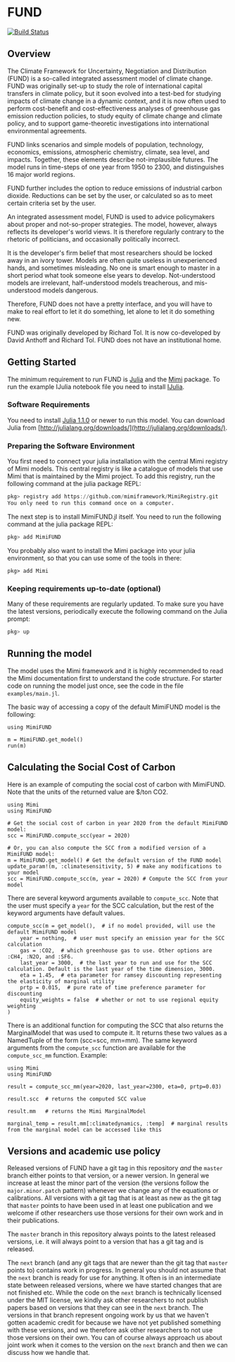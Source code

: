 # FUND

[![Build Status](https://travis-ci.org/fund-model/MimiFUND.jl.svg?branch=master)](https://travis-ci.org/fund-model/MimiFUND.jl)

## Overview

The Climate Framework for Uncertainty, Negotiation and Distribution (FUND) is a so-called integrated assessment model of climate change. FUND was originally set-up to study the role of international capital transfers in climate policy, but it soon evolved into a test-bed for studying impacts of climate change in a dynamic context, and it is now often used to perform cost-benefit and cost-effectiveness analyses of greenhouse gas emission reduction policies, to study equity of climate change and climate policy, and to support game-theoretic investigations into international environmental agreements.

FUND links scenarios and simple models of population, technology, economics, emissions, atmospheric chemistry, climate, sea level, and impacts. Together, these elements describe not-implausible futures. The model runs in time-steps of one year from 1950 to 2300, and distinguishes 16 major world regions.

FUND further includes the option to reduce emissions of industrial carbon dioxide. Reductions can be set by the user, or calculated so as to meet certain criteria set by the user.

An integrated assessment model, FUND is used to advice policymakers about proper and not-so-proper strategies. The model, however, always reflects its developer's world views. It is therefore regularly contrary to the rhetoric of politicians, and occasionally politically incorrect.

It is the developer's firm belief that most researchers should be locked away in an ivory tower. Models are often quite useless in unexperienced hands, and sometimes misleading. No one is smart enough to master in a short period what took someone else years to develop. Not-understood models are irrelevant, half-understood models treacherous, and mis-understood models dangerous.

Therefore, FUND does not have a pretty interface, and you will have to make to real effort to let it do something, let alone to let it do something new.

FUND was originally developed by Richard Tol. It is now co-developed by David Anthoff and Richard Tol. FUND does not have an institutional home.

## Getting Started

The minimum requirement to run FUND is [Julia](http://julialang.org/) and the [Mimi](https://github.com/mimiframework/Mimi.jl) package. To run the example IJulia notebook file you need to install [IJulia](https://github.com/JuliaLang/IJulia.jl).

### Software Requirements

You need to install [Julia 1.1.0](https://julialang.org) or newer to run this model.  You can download Julia from [http://julialang.org/downloads/](http://julialang.org/downloads/).

### Preparing the Software Environment

You first need to connect your julia installation with the central Mimi registry of Mimi models. This central registry is like a catalogue of models that use Mimi that is maintained by the Mimi project. To add this registry, run the following command at the julia package REPL:

```julia
pkg> registry add https://github.com/mimiframework/MimiRegistry.git
You only need to run this command once on a computer.
```

The next step is to install MimiFUND.jl itself. You need to run the following command at the julia package REPL:

```julia
pkg> add MimiFUND
```

You probably also want to install the Mimi package into your julia environment, so that you can use some of the tools in there:

```
pkg> add Mimi
```

### Keeping requirements up-to-date (optional)

Many of these requirements are regularly updated. To make sure you have the latest versions, periodically execute the following command on the Julia prompt:

```julia
pkg> up
```
## Running the model

The model uses the Mimi framework and it is highly recommended to read the Mimi documentation first to understand the code structure. For starter code on running the model just once, see the code in the file `examples/main.jl`.

The basic way of accessing a copy of the default MimiFUND model is the following:
```
using MimiFUND

m = MimiFUND.get_model()
run(m)
```
## Calculating the Social Cost of Carbon

Here is an example of computing the social cost of carbon with MimiFUND. Note that the units of the returned value are $/ton CO2.

```
using Mimi
using MimiFUND

# Get the social cost of carbon in year 2020 from the default MimiFUND model:
scc = MimiFUND.compute_scc(year = 2020)

# Or, you can also compute the SCC from a modified version of a MimiFUND model:
m = MimiFUND.get_model() # Get the default version of the FUND model
update_param!(m, :climatesensitivity, 5) # make any modifications to your model
scc = MimiFUND.compute_scc(m, year = 2020) # Compute the SCC from your model
```

There are several keyword arguments available to `compute_scc`. Note that the user must specify a `year` for the SCC calculation, but the rest of the keyword arguments have default values.
```
compute_scc(m = get_model(),  # if no model provided, will use the default MimiFUND model
    year = nothing,  # user must specify an emission year for the SCC calculation
    gas = :CO2,  # which greenhouse gas to use. Other options are :CH4, :N2O, and :SF6.
    last_year = 3000,  # the last year to run and use for the SCC calculation. Default is the last year of the time dimension, 3000.
    eta = 1.45,  # eta parameter for ramsey discounting representing the elasticity of marginal utility
    prtp = 0.015,  # pure rate of time preference parameter for discounting
    equity_weights = false  # whether or not to use regional equity weighting
)
```

There is an additional function for computing the SCC that also returns the MarginalModel that was used to compute it. It returns these two values as a NamedTuple of the form (scc=scc, mm=mm). The same keyword arguments from the `compute_scc` function are available for the `compute_scc_mm` function. Example:
```
using Mimi
using MimiFUND

result = compute_scc_mm(year=2020, last_year=2300, eta=0, prtp=0.03)

result.scc  # returns the computed SCC value

result.mm   # returns the Mimi MarginalModel

marginal_temp = result.mm[:climatedynamics, :temp]  # marginal results from the marginal model can be accessed like this
```

## Versions and academic use policy

Released versions of FUND have a git tag in this repository *and* the ``master`` branch either points to that version, or a newer version. In general we increase at least the minor part of the version (the versions follow the ``major.minor.patch`` pattern) whenever we change any of the equations or calibrations. All versions with a git tag that is at least as new as the git tag that ``master`` points to have been used in at least one publication and we welcome if other researchers use those versions for their own work and in their publications.

The ``master`` branch in this repository always points to the latest released versions, i.e. it will always point to a version that has a git tag and is released.

The ``next`` branch (and any git tags that are newer than the git tag that ``master`` points to) contains work in progress. In general you should not assume that the ``next`` branch is ready for use for anything. It often is in an intermediate state between released versions, where we have started changes that are not finished etc. While the code on the ``next`` branch is technically licensed under the MIT license, we kindly ask other researchers to not publish papers based on versions that they can see in the ``next`` branch. The versions in that branch represent ongoing work by us that we haven't gotten academic credit for because we have not yet published something with these versions, and we therefore ask other researchers to not use those versions on their own. You can of course always approach us about joint work when it comes to the version on the ``next`` branch and then we can discuss how we handle that.
